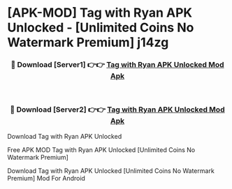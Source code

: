 # [APK-MOD] Tag with Ryan APK Unlocked - [Unlimited Coins No Watermark Premium] j14zg



<div align="center">
<h3>🔴 Download [Server1] 👉👉 <a href="https://momento.my/?title=Tag_with_Ryan_APK_Unlocked">Tag with Ryan APK Unlocked Mod Apk</a></h3><br>

<h3>🔴 Download [Server2] 👉👉 <a href="https://momento.my/?title=Tag_with_Ryan_APK_Unlocked">Tag with Ryan APK Unlocked Mod Apk</a></h3>
</div>



Download Tag with Ryan APK Unlocked 

Free APK MOD Tag with Ryan APK Unlocked [Unlimited Coins No Watermark Premium]

Download Tag with Ryan APK Unlocked [Unlimited Coins No Watermark Premium] Mod For Android
